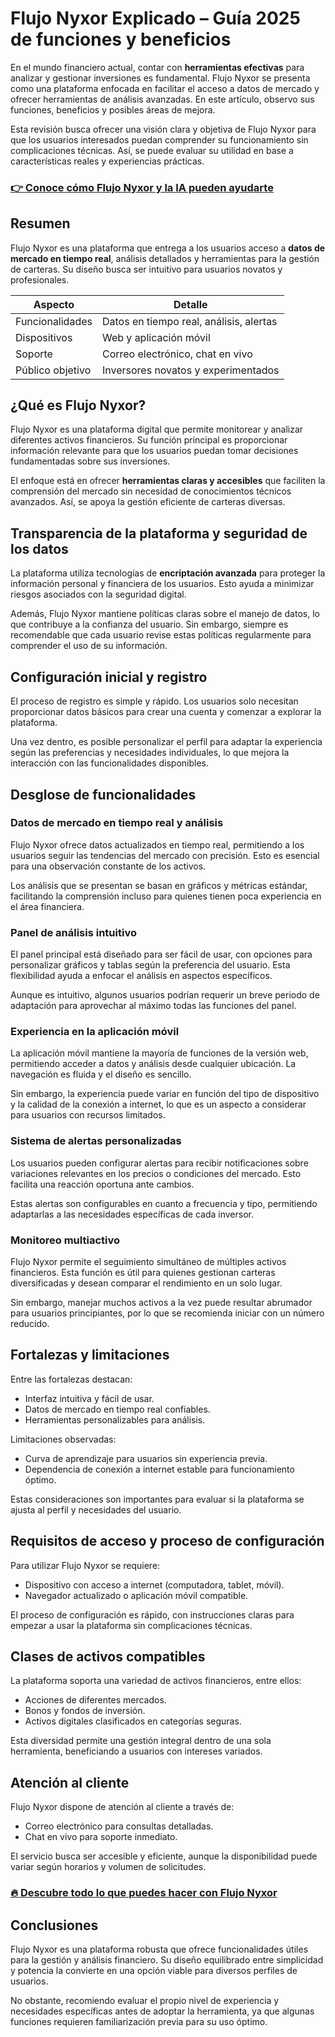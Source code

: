 # Flujo Nyxor Explicado – Guía 2025 de funciones y beneficios
 

En el mundo financiero actual, contar con **herramientas efectivas** para analizar y gestionar inversiones es fundamental. Flujo Nyxor se presenta como una plataforma enfocada en facilitar el acceso a datos de mercado y ofrecer herramientas de análisis avanzadas. En este artículo, observo sus funciones, beneficios y posibles áreas de mejora.

Esta revisión busca ofrecer una visión clara y objetiva de Flujo Nyxor para que los usuarios interesados puedan comprender su funcionamiento sin complicaciones técnicas. Así, se puede evaluar su utilidad en base a características reales y experiencias prácticas.

### [👉 Conoce cómo Flujo Nyxor y la IA pueden ayudarte](https://tinyurl.com/2b78vazq)
## Resumen

Flujo Nyxor es una plataforma que entrega a los usuarios acceso a **datos de mercado en tiempo real**, análisis detallados y herramientas para la gestión de carteras. Su diseño busca ser intuitivo para usuarios novatos y profesionales.

| Aspecto              | Detalle                            |
|----------------------|----------------------------------|
| Funcionalidades      | Datos en tiempo real, análisis, alertas |
| Dispositivos         | Web y aplicación móvil            |
| Soporte              | Correo electrónico, chat en vivo |
| Público objetivo     | Inversores novatos y experimentados |

## ¿Qué es Flujo Nyxor?

Flujo Nyxor es una plataforma digital que permite monitorear y analizar diferentes activos financieros. Su función principal es proporcionar información relevante para que los usuarios puedan tomar decisiones fundamentadas sobre sus inversiones.

El enfoque está en ofrecer **herramientas claras y accesibles** que faciliten la comprensión del mercado sin necesidad de conocimientos técnicos avanzados. Así, se apoya la gestión eficiente de carteras diversas.

## Transparencia de la plataforma y seguridad de los datos

La plataforma utiliza tecnologías de **encriptación avanzada** para proteger la información personal y financiera de los usuarios. Esto ayuda a minimizar riesgos asociados con la seguridad digital.

Además, Flujo Nyxor mantiene políticas claras sobre el manejo de datos, lo que contribuye a la confianza del usuario. Sin embargo, siempre es recomendable que cada usuario revise estas políticas regularmente para comprender el uso de su información.

## Configuración inicial y registro

El proceso de registro es simple y rápido. Los usuarios solo necesitan proporcionar datos básicos para crear una cuenta y comenzar a explorar la plataforma.

Una vez dentro, es posible personalizar el perfil para adaptar la experiencia según las preferencias y necesidades individuales, lo que mejora la interacción con las funcionalidades disponibles.

## Desglose de funcionalidades

### Datos de mercado en tiempo real y análisis

Flujo Nyxor ofrece datos actualizados en tiempo real, permitiendo a los usuarios seguir las tendencias del mercado con precisión. Esto es esencial para una observación constante de los activos.

Los análisis que se presentan se basan en gráficos y métricas estándar, facilitando la comprensión incluso para quienes tienen poca experiencia en el área financiera.

### Panel de análisis intuitivo

El panel principal está diseñado para ser fácil de usar, con opciones para personalizar gráficos y tablas según la preferencia del usuario. Esta flexibilidad ayuda a enfocar el análisis en aspectos específicos.

Aunque es intuitivo, algunos usuarios podrían requerir un breve periodo de adaptación para aprovechar al máximo todas las funciones del panel.

### Experiencia en la aplicación móvil

La aplicación móvil mantiene la mayoría de funciones de la versión web, permitiendo acceder a datos y análisis desde cualquier ubicación. La navegación es fluida y el diseño es sencillo.

Sin embargo, la experiencia puede variar en función del tipo de dispositivo y la calidad de la conexión a internet, lo que es un aspecto a considerar para usuarios con recursos limitados.

### Sistema de alertas personalizadas

Los usuarios pueden configurar alertas para recibir notificaciones sobre variaciones relevantes en los precios o condiciones del mercado. Esto facilita una reacción oportuna ante cambios.

Estas alertas son configurables en cuanto a frecuencia y tipo, permitiendo adaptarlas a las necesidades específicas de cada inversor.

### Monitoreo multiactivo

Flujo Nyxor permite el seguimiento simultáneo de múltiples activos financieros. Esta función es útil para quienes gestionan carteras diversificadas y desean comparar el rendimiento en un solo lugar.

Sin embargo, manejar muchos activos a la vez puede resultar abrumador para usuarios principiantes, por lo que se recomienda iniciar con un número reducido.

## Fortalezas y limitaciones

Entre las fortalezas destacan:

- Interfaz intuitiva y fácil de usar.  
- Datos de mercado en tiempo real confiables.  
- Herramientas personalizables para análisis.

Limitaciones observadas:

- Curva de aprendizaje para usuarios sin experiencia previa.  
- Dependencia de conexión a internet estable para funcionamiento óptimo.

Estas consideraciones son importantes para evaluar si la plataforma se ajusta al perfil y necesidades del usuario.

## Requisitos de acceso y proceso de configuración

Para utilizar Flujo Nyxor se requiere:

- Dispositivo con acceso a internet (computadora, tablet, móvil).  
- Navegador actualizado o aplicación móvil compatible.

El proceso de configuración es rápido, con instrucciones claras para empezar a usar la plataforma sin complicaciones técnicas.

## Clases de activos compatibles

La plataforma soporta una variedad de activos financieros, entre ellos:

- Acciones de diferentes mercados.  
- Bonos y fondos de inversión.  
- Activos digitales clasificados en categorías seguras.

Esta diversidad permite una gestión integral dentro de una sola herramienta, beneficiando a usuarios con intereses variados.

## Atención al cliente

Flujo Nyxor dispone de atención al cliente a través de:

- Correo electrónico para consultas detalladas.  
- Chat en vivo para soporte inmediato.

El servicio busca ser accesible y eficiente, aunque la disponibilidad puede variar según horarios y volumen de solicitudes.

### [🔥 Descubre todo lo que puedes hacer con Flujo Nyxor](https://tinyurl.com/2b78vazq)
## Conclusiones

Flujo Nyxor es una plataforma robusta que ofrece funcionalidades útiles para la gestión y análisis financiero. Su diseño equilibrado entre simplicidad y potencia la convierte en una opción viable para diversos perfiles de usuarios.

No obstante, recomiendo evaluar el propio nivel de experiencia y necesidades específicas antes de adoptar la herramienta, ya que algunas funciones requieren familiarización previa para su uso óptimo.